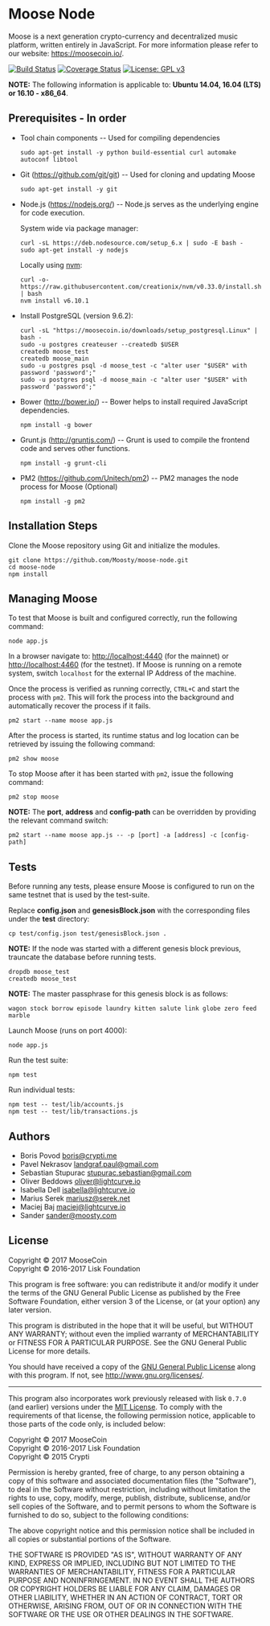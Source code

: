 # Moose Node

Moose is a next generation crypto-currency and decentralized music platform, written entirely in JavaScript. For more information please refer to our website: https://moosecoin.io/.

[![Build Status](https://travis-ci.org/Moosty/moose-node.svg?branch=master)](https://travis-ci.org/Moosty/moose-node)
[![Coverage Status](https://coveralls.io/repos/github/Moosty/moose-node/badge.svg?branch=master)](https://coveralls.io/github/Moosty/moose-node?branch=master)
[![License: GPL v3](https://img.shields.io/badge/License-GPL%20v3-blue.svg)](http://www.gnu.org/licenses/gpl-3.0)

**NOTE:** The following information is applicable to: **Ubuntu 14.04, 16.04 (LTS) or 16.10 - x86_64**.

## Prerequisites - In order

- Tool chain components -- Used for compiling dependencies

  `sudo apt-get install -y python build-essential curl automake autoconf libtool`

- Git (<https://github.com/git/git>) -- Used for cloning and updating Moose

  `sudo apt-get install -y git`

- Node.js (<https://nodejs.org/>) -- Node.js serves as the underlying engine for code execution.

  System wide via package manager:

  ```
  curl -sL https://deb.nodesource.com/setup_6.x | sudo -E bash -
  sudo apt-get install -y nodejs
  ```

  Locally using [nvm](https://github.com/creationix/nvm):

  ```
  curl -o- https://raw.githubusercontent.com/creationix/nvm/v0.33.0/install.sh | bash
  nvm install v6.10.1
  ```

- Install PostgreSQL (version 9.6.2):

  ```
  curl -sL "https://moosecoin.io/downloads/setup_postgresql.Linux" | bash -
  sudo -u postgres createuser --createdb $USER
  createdb moose_test
  createdb moose_main
  sudo -u postgres psql -d moose_test -c "alter user "$USER" with password 'password';"
  sudo -u postgres psql -d moose_main -c "alter user "$USER" with password 'password';"
  ```

- Bower (<http://bower.io/>) -- Bower helps to install required JavaScript dependencies.

  `npm install -g bower`

- Grunt.js (<http://gruntjs.com/>) -- Grunt is used to compile the frontend code and serves other functions.

  `npm install -g grunt-cli`

- PM2 (<https://github.com/Unitech/pm2>) -- PM2 manages the node process for Moose (Optional)

  `npm install -g pm2`

## Installation Steps

Clone the Moose repository using Git and initialize the modules.

```
git clone https://github.com/Moosty/moose-node.git
cd moose-node
npm install
```

## Managing Moose

To test that Moose is built and configured correctly, run the following command:

`node app.js`

In a browser navigate to: <http://localhost:4440> (for the mainnet) or <http://localhost:4460> (for the testnet). If Moose is running on a remote system, switch `localhost` for the external IP Address of the machine.

Once the process is verified as running correctly, `CTRL+C` and start the process with `pm2`. This will fork the process into the background and automatically recover the process if it fails.

`pm2 start --name moose app.js`

After the process is started, its runtime status and log location can be retrieved by issuing the following command:

`pm2 show moose`

To stop Moose after it has been started with `pm2`, issue the following command:

`pm2 stop moose`

**NOTE:** The **port**, **address** and **config-path** can be overridden by providing the relevant command switch:

```
pm2 start --name moose app.js -- -p [port] -a [address] -c [config-path]
```

## Tests

Before running any tests, please ensure Moose is configured to run on the same testnet that is used by the test-suite.

Replace **config.json** and **genesisBlock.json** with the corresponding files under the **test** directory:

```
cp test/config.json test/genesisBlock.json .
```

**NOTE:** If the node was started with a different genesis block previous, trauncate the database before running tests.

```
dropdb moose_test
createdb moose_test
```

**NOTE:** The master passphrase for this genesis block is as follows:

```
wagon stock borrow episode laundry kitten salute link globe zero feed marble
```

Launch Moose (runs on port 4000):

```
node app.js
```

Run the test suite:

```
npm test
```

Run individual tests:

```
npm test -- test/lib/accounts.js
npm test -- test/lib/transactions.js
```

## Authors

- Boris Povod <boris@crypti.me>
- Pavel Nekrasov <landgraf.paul@gmail.com>
- Sebastian Stupurac <stupurac.sebastian@gmail.com>
- Oliver Beddows <oliver@lightcurve.io>
- Isabella Dell <isabella@lightcurve.io>
- Marius Serek <mariusz@serek.net>
- Maciej Baj <maciej@lightcurve.io>
- Sander <sander@moosty.com>

## License

Copyright © 2017 MooseCoin  
Copyright © 2016-2017 Lisk Foundation

This program is free software: you can redistribute it and/or modify it under the terms of the GNU General Public License as published by the Free Software Foundation, either version 3 of the License, or (at your option) any later version.

This program is distributed in the hope that it will be useful, but WITHOUT ANY WARRANTY; without even the implied warranty of MERCHANTABILITY or FITNESS FOR A PARTICULAR PURPOSE. See the GNU General Public License for more details.

You should have received a copy of the [GNU General Public License](https://github.com/Moosty/moose-node/tree/master/LICENSE) along with this program.  If not, see <http://www.gnu.org/licenses/>.

***

This program also incorporates work previously released with lisk `0.7.0` (and earlier) versions under the [MIT License](https://opensource.org/licenses/MIT). To comply with the requirements of that license, the following permission notice, applicable to those parts of the code only, is included below:

Copyright © 2017 MooseCoin  
Copyright © 2016-2017 Lisk Foundation  
Copyright © 2015 Crypti

Permission is hereby granted, free of charge, to any person obtaining a copy of this software and associated documentation files (the "Software"), to deal in the Software without restriction, including without limitation the rights to use, copy, modify, merge, publish, distribute, sublicense, and/or sell copies of the Software, and to permit persons to whom the Software is furnished to do so, subject to the following conditions:

The above copyright notice and this permission notice shall be included in all copies or substantial portions of the Software.

THE SOFTWARE IS PROVIDED "AS IS", WITHOUT WARRANTY OF ANY KIND, EXPRESS OR IMPLIED, INCLUDING BUT NOT LIMITED TO THE WARRANTIES OF MERCHANTABILITY, FITNESS FOR A PARTICULAR PURPOSE AND NONINFRINGEMENT. IN NO EVENT SHALL THE AUTHORS OR COPYRIGHT HOLDERS BE LIABLE FOR ANY CLAIM, DAMAGES OR OTHER LIABILITY, WHETHER IN AN ACTION OF CONTRACT, TORT OR OTHERWISE, ARISING FROM, OUT OF OR IN CONNECTION WITH THE SOFTWARE OR THE USE OR OTHER DEALINGS IN THE SOFTWARE.
